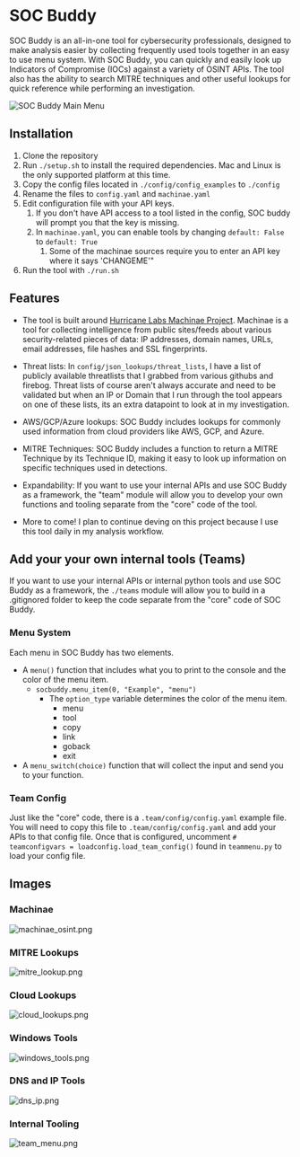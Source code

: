 # SOC Buddy

SOC Buddy is an all-in-one tool for cybersecurity professionals, designed to make analysis easier by collecting frequently used tools together in an easy to use menu system. With SOC Buddy, you can quickly and easily look up Indicators of Compromise (IOCs) against a variety of OSINT APIs. The tool also has the ability to search MITRE techniques and other useful lookups for quick reference while performing an investigation. 


![SOC Buddy Main Menu](images/main_menu.png)

## Installation

1. Clone the repository
2. Run `./setup.sh` to install the required dependencies. Mac and Linux is the only supported platform at this time.
3. Copy the config files located in `./config/config_examples` to `./config`
4. Rename the files to `config.yaml` and `machinae.yaml`
5. Edit configuration file with your API keys.
	1. If you don't have API access to a tool listed in the config, SOC buddy will prompt you that the key is missing.
	2. In `machinae.yaml`, you can enable tools by changing `default: False` to `default: True`
		1. Some of the machinae sources require you to enter an API key where it says 'CHANGEME'"
6. Run the tool with `./run.sh`


## Features
  
* The tool is built around [Hurricane Labs Machinae Project](https://machinae.hurricanelabs.com/). Machinae is a tool for collecting intelligence from public sites/feeds about various security-related pieces of data: IP addresses, domain names, URLs, email addresses, file hashes and SSL fingerprints. 

* Threat lists:  In `config/json_lookups/threat_lists`, I have a list of publicly available threatlists that I grabbed from various githubs and firebog. Threat lists of course aren't always accurate and need to be validated but when an IP or Domain that I run through the tool appears on one of these lists, its an extra datapoint to look at in my investigation. 

- AWS/GCP/Azure lookups: SOC Buddy includes lookups for commonly used information from cloud providers like AWS, GCP, and Azure.

- MITRE Techniques: SOC Buddy includes a function to return a MITRE Technique by its Technique ID, making it easy to look up information on specific techniques used in detections.

* Expandability: If you want to use your internal APIs and use SOC Buddy as a framework, the "team" module will allow you to develop your own functions and tooling separate from the "core" code of the tool.

* More to come! I plan to continue deving on this project because I use this tool daily in my analysis workflow. 

## Add your your own internal tools (Teams)

If you want to use your internal APIs or internal python tools and use SOC Buddy as a framework, the `./teams`  module will allow you to build in a .gitignored folder to keep the code separate from the "core" code of SOC Buddy. 

### Menu System
Each menu in SOC Buddy has two elements. 

*  A `menu()` function that includes what you to print to the console and the color of the menu item.
	* `socbuddy.menu_item(0, "Example", "menu")` 
		* The `option_type` variable determines the color of the menu item.
			* menu
			* tool
			* copy
			* link
			* goback
			* exit
* A `menu_switch(choice)` function that will collect the input and send you to your function. 

### Team Config
Just like the "core" code, there is a `.team/config/config.yaml` example file. You will need to copy this file to `.team/config/config.yaml` and add your APIs to that config file.  Once that is configured, uncomment `# teamconfigvars = loadconfig.load_team_config()` found in `teammenu.py` to load your config file. 

## Images
### Machinae
![machinae_osint.png](images/machinae_osint.png)

### MITRE Lookups
![mitre_lookup.png](images/mitre_lookup.png)

### Cloud Lookups
![cloud_lookups.png](images/cloud_lookups.png)

### Windows Tools
![windows_tools.png](images/windows_tools.png)

### DNS and IP Tools 
![dns_ip.png](images/dns_ip.png)

### Internal Tooling
![team_menu.png](images/team_menu.png)